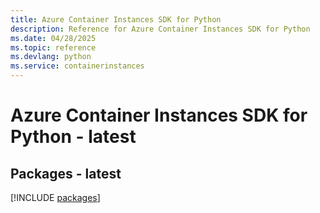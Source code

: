 ```yaml
---
title: Azure Container Instances SDK for Python
description: Reference for Azure Container Instances SDK for Python
ms.date: 04/28/2025
ms.topic: reference
ms.devlang: python
ms.service: containerinstances
---
```

# Azure Container Instances SDK for Python - latest
## Packages - latest
[!INCLUDE [packages](container-instances-index.md)]